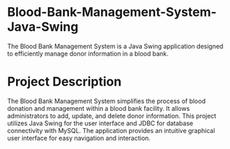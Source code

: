 # Blood-Bank-Management-System-Java-Swing
The Blood Bank Management System is a Java Swing application designed to efficiently manage donor information in a blood bank.

# Project Description
The Blood Bank Management System simplifies the process of blood donation and management within a blood bank facility. It allows administrators to add, update, and delete donor information.
This project utilizes Java Swing for the user interface and JDBC for database connectivity with MySQL. The application provides an intuitive graphical user interface for easy navigation and interaction.
